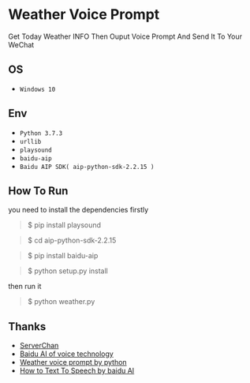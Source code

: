 # Weather Voice Prompt
Get Today Weather INFO Then Ouput Voice Prompt And Send It To Your WeChat

## OS
* `Windows 10`

## Env
* `Python 3.7.3`
* `urllib`
* `playsound`
* `baidu-aip`
* `Baidu AIP SDK( aip-python-sdk-2.2.15 )`

## How To Run
you need to install the dependencies firstly
> $ pip install playsound

> $ cd aip-python-sdk-2.2.15

> $ pip install baidu-aip

> $ python setup.py install

then run it
> $ python weather.py

## Thanks
* [ServerChan](http://sc.ftqq.com/3.version)
* [Baidu AI of voice technology](https://ai.baidu.com/ai-doc/SPEECH/)
* [Weather voice prompt by python](https://www.cnblogs.com/daniumiqi/p/12171186.html)
* [How to Text To Speech by baidu AI](https://blog.csdn.net/weixin_44897649/article/details/103173247)
